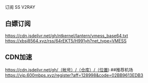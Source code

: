 订阅
SS
V2RAY
## 白嫖订阅
https://cdn.jsdelivr.net/gh/ntkernel/lantern/vmess_base64.txt
https://xbsj8564.xyz/rss/64rEKT5/H991yh?net_type=VMESS
## CDN加速
https://cdn.jsdelivr.net/gh/（帐号）/（仓库）/（位置)
##推荐机场
https://vip.600mbps.xyz/register?aff=128998&code=02BB9613EDB3
